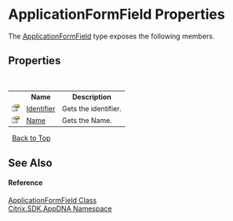 # ApplicationFormField Properties
 

The <a href="T_Citrix_SDK_AppDNA_ApplicationFormField">ApplicationFormField</a> type exposes the following members.


## Properties
&nbsp;<table><tr><th></th><th>Name</th><th>Description</th></tr><tr><td>![Public property](media/pubproperty.gif "Public property")</td><td><a href="P_Citrix_SDK_AppDNA_ApplicationFormField_Identifier">Identifier</a></td><td>
Gets the identifier.</td></tr><tr><td>![Public property](media/pubproperty.gif "Public property")</td><td><a href="P_Citrix_SDK_AppDNA_ApplicationFormField_Name">Name</a></td><td>
Gets the Name.</td></tr></table>&nbsp;
<a href="#applicationformfield-properties">Back to Top</a>

## See Also


#### Reference
<a href="T_Citrix_SDK_AppDNA_ApplicationFormField">ApplicationFormField Class</a><br /><a href="N_Citrix_SDK_AppDNA">Citrix.SDK.AppDNA Namespace</a><br />